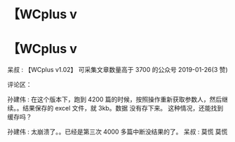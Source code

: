 # 【WCplus v

# 【WCplus v

呆叔 : 【WCplus v1.02】 可采集文章数量高于 3700 的公众号 2019-01-26(3 赞)

评论区：

孙建伟 : 在这个版本下，跑到 4200 篇的时候，按照操作重新获取参数人，然后继续。。结果保存的 excel 文件，就 3kb。数据 没有存下来。 这种情况，还能找到缓存吗？

孙建伟 : 太崩溃了。。已经是第三次 4000 多篇中断没结果的了。 呆叔 : 莫慌 莫慌